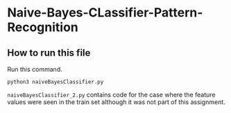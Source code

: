 # Naive-Bayes-CLassifier-Pattern-Recognition

## How to run this file

Run this command. 

```
python3 naiveBayesClassifier.py
``` 
```naiveBayesClassifier_2.py``` contains code for the case where the feature values were seen in the train set although it was not part of this assignment. 
